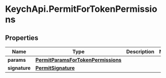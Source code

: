 # KeychApi.PermitForTokenPermissions

## Properties

Name | Type | Description | Notes
------------ | ------------- | ------------- | -------------
**params** | [**PermitParamsForTokenPermissions**](PermitParamsForTokenPermissions.md) |  | 
**signature** | [**PermitSignature**](PermitSignature.md) |  | 


